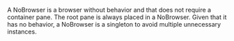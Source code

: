 A NoBrowser is a browser without behavior and that does not require a container pane. The root pane is always placed in a NoBrowser.
Given that it has no behavior, a NoBrowser is a singleton to avoid multiple unnecessary instances.